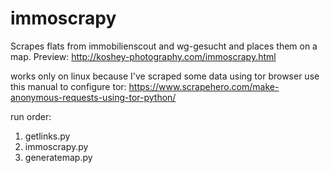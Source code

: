 # immoscrapy

Scrapes flats from immobilienscout and wg-gesucht and places them on a map. Preview: http://koshey-photography.com/immoscrapy.html

works only on linux because I've scraped some data using tor browser
use this manual to configure tor: https://www.scrapehero.com/make-anonymous-requests-using-tor-python/

run order:

1. getlinks.py
2. immoscrapy.py
3. generatemap.py
